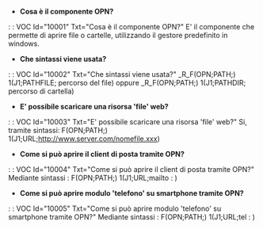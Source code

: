 - **Cosa è il componente OPN?**

 :  : VOC Id="10001" Txt="Cosa è il componente OPN?"
 E' il componente che permette di aprire file o cartelle, utilizzando il gestore predefinito in windows.

- **Che sintassi viene usata?**

 :  : VOC Id="10002" Txt="Che sintassi viene usata?"
 _R_F(OPN;PATH;) 1(J1;PATHFILE; percorso del file)  oppure _R_F(OPN;PATH;) 1(J1;PATHDIR; percorso di cartella) 

- **E' possibile scaricare una risorsa 'file' web?**

 :  : VOC Id="10003" Txt="E' possibile scaricare una risorsa 'file' web?"
Si, tramite sintassi: F(OPN;PATH;) 1(J1;URL;http://www.server.com/nomefile.xxx)

- **Come si può aprire il client di posta tramite OPN?**

 :  : VOC Id="10004" Txt="Come si può aprire il client di posta tramite OPN?"
Mediante sintassi :  F(OPN;PATH;) 1(J1;URL;mailto : <indirizzo mail>)

- **Come si può aprire modulo 'telefono' su smartphone tramite OPN?**

 :  : VOC Id="10005" Txt="Come si può aprire modulo 'telefono' su smartphone tramite OPN?"
Mediante sintassi :  F(OPN;PATH;) 1(J1;URL;tel : <numero di telefono>)

